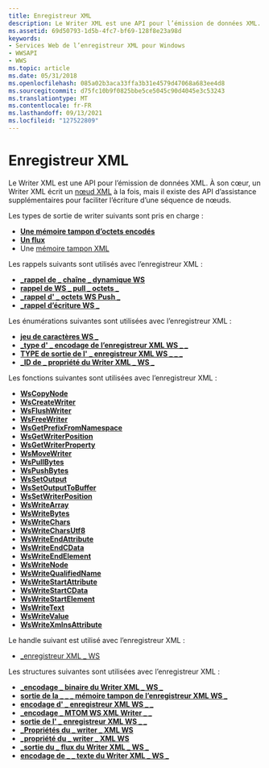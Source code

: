 ```yaml
---
title: Enregistreur XML
description: Le Writer XML est une API pour l’émission de données XML. À son cœur, un Writer XML écrit un nœud XML à la fois, mais il existe des API d’assistance supplémentaires pour faciliter l’écriture d’une séquence de nœuds.
ms.assetid: 69d50793-1d5b-4fc7-bf69-128f8e23a98d
keywords:
- Services Web de l’enregistreur XML pour Windows
- WWSAPI
- WWS
ms.topic: article
ms.date: 05/31/2018
ms.openlocfilehash: 085a02b3aca33ffa3b31e4579d47068a683ee4d8
ms.sourcegitcommit: d75fc10b9f0825bbe5ce5045c90d4045e3c53243
ms.translationtype: MT
ms.contentlocale: fr-FR
ms.lasthandoff: 09/13/2021
ms.locfileid: "127522809"
---
```

# <a name="xml-writer"></a>Enregistreur XML

Le Writer XML est une API pour l’émission de données XML. À son cœur, un Writer XML écrit un [nœud XML](xml-node.md) à la fois, mais il existe des API d’assistance supplémentaires pour faciliter l’écriture d’une séquence de nœuds.


Les types de sortie de writer suivants sont pris en charge :

-   [**Une mémoire tampon d’octets encodés**](/windows/desktop/api/WebServices/ns-webservices-ws_xml_writer_buffer_output)
-   [**Un flux**](/windows/desktop/api/WebServices/ns-webservices-ws_xml_writer_stream_output)
-   Une [mémoire tampon XML](xml-buffer.md)

Les rappels suivants sont utilisés avec l’enregistreur XML :

-   [**\_rappel de \_ chaîne \_ dynamique WS**](/windows/desktop/api/WebServices/nc-webservices-ws_dynamic_string_callback)
-   [**rappel de WS \_ pull \_ octets \_**](/windows/desktop/api/WebServices/nc-webservices-ws_pull_bytes_callback)
-   [**\_rappel d' \_ octets WS Push \_**](/windows/desktop/api/WebServices/nc-webservices-ws_push_bytes_callback)
-   [**\_rappel d’écriture WS \_**](/windows/desktop/api/WebServices/nc-webservices-ws_write_callback)

Les énumérations suivantes sont utilisées avec l’enregistreur XML :

-   [**jeu de caractères WS \_**](/windows/desktop/api/WebServices/ne-webservices-ws_charset)
-   [**\_type d' \_ encodage de l’enregistreur XML WS \_ \_**](/windows/desktop/api/WebServices/ne-webservices-ws_xml_writer_encoding_type)
-   [**TYPE de sortie de l' \_ enregistreur XML WS \_ \_ \_**](/windows/desktop/api/WebServices/ne-webservices-ws_xml_writer_output_type)
-   [**\_ID de \_ propriété du Writer XML \_ WS \_**](/windows/desktop/api/WebServices/ne-webservices-ws_xml_writer_property_id)

Les fonctions suivantes sont utilisées avec l’enregistreur XML :

-   [**WsCopyNode**](/windows/desktop/api/WebServices/nf-webservices-wscopynode)
-   [**WsCreateWriter**](/windows/desktop/api/WebServices/nf-webservices-wscreatewriter)
-   [**WsFlushWriter**](/windows/desktop/api/WebServices/nf-webservices-wsflushwriter)
-   [**WsFreeWriter**](/windows/desktop/api/WebServices/nf-webservices-wsfreewriter)
-   [**WsGetPrefixFromNamespace**](/windows/desktop/api/WebServices/nf-webservices-wsgetprefixfromnamespace)
-   [**WsGetWriterPosition**](/windows/desktop/api/WebServices/nf-webservices-wsgetwriterposition)
-   [**WsGetWriterProperty**](/windows/desktop/api/WebServices/nf-webservices-wsgetwriterproperty)
-   [**WsMoveWriter**](/windows/desktop/api/WebServices/nf-webservices-wsmovewriter)
-   [**WsPullBytes**](/windows/desktop/api/WebServices/nf-webservices-wspullbytes)
-   [**WsPushBytes**](/windows/desktop/api/WebServices/nf-webservices-wspushbytes)
-   [**WsSetOutput**](/windows/desktop/api/WebServices/nf-webservices-wssetoutput)
-   [**WsSetOutputToBuffer**](/windows/desktop/api/WebServices/nf-webservices-wssetoutputtobuffer)
-   [**WsSetWriterPosition**](/windows/desktop/api/WebServices/nf-webservices-wssetwriterposition)
-   [**WsWriteArray**](/windows/desktop/api/WebServices/nf-webservices-wswritearray)
-   [**WsWriteBytes**](/windows/desktop/api/WebServices/nf-webservices-wswritebytes)
-   [**WsWriteChars**](/windows/desktop/api/WebServices/nf-webservices-wswritechars)
-   [**WsWriteCharsUtf8**](/windows/desktop/api/WebServices/nf-webservices-wswritecharsutf8)
-   [**WsWriteEndAttribute**](/windows/desktop/api/WebServices/nf-webservices-wswriteendattribute)
-   [**WsWriteEndCData**](/windows/desktop/api/WebServices/nf-webservices-wswriteendcdata)
-   [**WsWriteEndElement**](/windows/desktop/api/WebServices/nf-webservices-wswriteendelement)
-   [**WsWriteNode**](/windows/desktop/api/WebServices/nf-webservices-wswritenode)
-   [**WsWriteQualifiedName**](/windows/desktop/api/WebServices/nf-webservices-wswritequalifiedname)
-   [**WsWriteStartAttribute**](/windows/desktop/api/WebServices/nf-webservices-wswritestartattribute)
-   [**WsWriteStartCData**](/windows/desktop/api/WebServices/nf-webservices-wswritestartcdata)
-   [**WsWriteStartElement**](/windows/desktop/api/WebServices/nf-webservices-wswritestartelement)
-   [**WsWriteText**](/windows/desktop/api/WebServices/nf-webservices-wswritetext)
-   [**WsWriteValue**](/windows/desktop/api/WebServices/nf-webservices-wswritevalue)
-   [**WsWriteXmlnsAttribute**](/windows/desktop/api/WebServices/nf-webservices-wswritexmlnsattribute)

Le handle suivant est utilisé avec l’enregistreur XML :

-   [\_enregistreur XML \_ WS](ws-xml-writer.md)

Les structures suivantes sont utilisées avec l’enregistreur XML :

-   [**\_encodage \_ binaire du Writer XML \_ WS \_**](/windows/desktop/api/WebServices/ns-webservices-ws_xml_writer_binary_encoding)
-   [**sortie de la \_ \_ \_ mémoire tampon de l’enregistreur XML WS \_**](/windows/desktop/api/WebServices/ns-webservices-ws_xml_writer_buffer_output)
-   [**encodage d' \_ enregistreur XML WS \_ \_**](/windows/desktop/api/WebServices/ns-webservices-ws_xml_writer_encoding)
-   [**\_encodage \_ MTOM WS XML Writer \_ \_**](/windows/desktop/api/WebServices/ns-webservices-ws_xml_writer_mtom_encoding)
-   [**sortie de l' \_ enregistreur XML WS \_ \_**](/windows/desktop/api/WebServices/ns-webservices-ws_xml_writer_output)
-   [**\_Propriétés du \_ writer \_ XML WS**](/windows/desktop/api/WebServices/ns-webservices-ws_xml_writer_properties)
-   [**\_propriété du \_ writer \_ XML WS**](/windows/desktop/api/WebServices/ns-webservices-ws_xml_writer_property)
-   [**\_sortie du \_ flux du Writer XML \_ WS \_**](/windows/desktop/api/WebServices/ns-webservices-ws_xml_writer_stream_output)
-   [**encodage de \_ \_ texte du Writer XML \_ WS \_**](/windows/desktop/api/WebServices/ns-webservices-ws_xml_writer_text_encoding)

 

 




